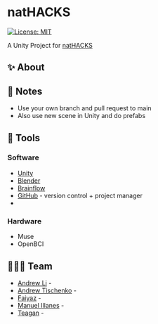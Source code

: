 # natHACKS

[![License: MIT](https://img.shields.io/badge/License-MIT-blue.svg)](https://opensource.org/licenses/MIT)

A Unity Project for [natHACKS](https://nathacks.devpost.com/)

## ✨ About





## 📰 Notes

* Use your own branch and pull request to main
* Also use new scene in Unity and do prefabs 



## 🔨 Tools

### Software

* [Unity](https://unity.com/)
* [Blender](https://www.blender.org/)
* [Brainflow](https://brainflow.org/)
* [GitHub](https://www.github.com) - version control + project manager
* 

### Hardware

* Muse
* OpenBCI



## 👨‍👧‍👧 Team

<!--- put your links here --->

* [Andrew Li](http://andrewli.site/) - 
* [Andrew Tischenko]() - 
* [Faiyaz]() - 
* [Manuel Illanes]() - 
* [Teagan]() - 

